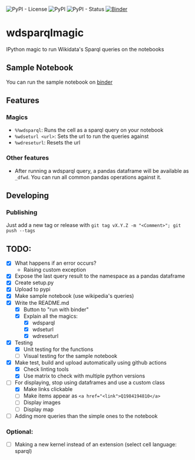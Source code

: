 ![PyPI - License](https://img.shields.io/pypi/l/wdsparql?style=for-the-badge)
![PyPI](https://img.shields.io/pypi/v/wdsparql?style=for-the-badge)
![PyPI - Status](https://img.shields.io/pypi/status/wdsparql?style=for-the-badge)
[![Binder](https://mybinder.org/badge_logo.svg)](https://mybinder.org/v2/gh/daviddavo/wdsparql/HEAD?labpath=sample.ipynb)

# wdsparqlmagic
IPython magic to run Wikidata's Sparql queries on the notebooks

## Sample Notebook

You can run the sample notebook on [binder](https://mybinder.org/v2/gh/daviddavo/wdsparql/HEAD?labpath=sample.ipynb)

## Features

### Magics

- `%%wdsparql`: Runs the cell as a sparql query on your notebook
- `%wdseturl <url>`: Sets the url to run the queries against
- `%wdreseturl`: Resets the url

### Other features
- After running a wdsparql query, a pandas dataframe will be available as `_dfwd`. You can run all common pandas operations against it.

## Developing

### Publishing

Just add a new tag or release with `git tag vX.Y.Z -m "<Comment>"; git push --tags`

## TODO:
- [x] What happens if an error occurs?
  - Raising custom exception
- [x] Expose the last query result to the namespace as a pandas dataframe
- [x] Create setup.py
- [x] Upload to pypi
- [x] Make sample notebook (use wikipedia's queries)
- [x] Write the README.md
  - [x] Button to "run with binder"
  - [x] Explain all the magics:
    - [x] wdsparql
    - [x] wdseturl
    - [x] wdreseturl
- [x] Testing
  - [x] Unit testing for the functions
  - [ ] Visual testing for the sample notebook
- [x] Make test, build and upload automatically using github actions
  - [x] Check linting tools
  - [x] Use matrix to check with multiple python versions
- [ ] For displaying, stop using dataframes and use a custom class
  - [x] Make links clickable
  - [ ] Make items appear as `<a href="<link">Q1984194810</a>`
  - [ ] Display images
  - [ ] Display map
- [ ] Adding more queries than the simple ones to the notebook

### Optional:
- [ ] Making a new kernel instead of an extension (select cell language: sparql)